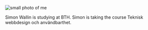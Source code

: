 <div class="byline">
    <img class="img-me-small"src="img/me-small.jpg" alt="small photo of me" >
    <p>Simon Wallin is studying at BTH. Simon is taking the course Teknisk webbdesign och användbarthet.</p>
</div>
